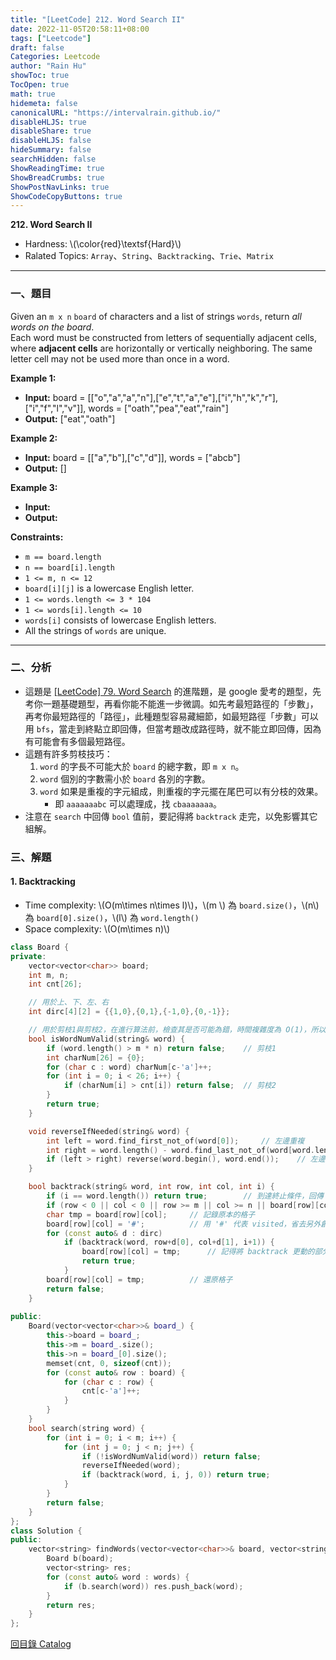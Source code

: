 ```yaml
---
title: "[LeetCode] 212. Word Search II"
date: 2022-11-05T20:58:11+08:00
tags: ["Leetcode"]
draft: false
Categories: Leetcode
author: "Rain Hu"
showToc: true
TocOpen: true
math: true
hidemeta: false
canonicalURL: "https://intervalrain.github.io/"
disableHLJS: true
disableShare: true
disableHLJS: false
hideSummary: false
searchHidden: false
ShowReadingTime: true
ShowBreadCrumbs: true
ShowPostNavLinks: true
ShowCodeCopyButtons: true
---
```

**212. Word Search II**
+ Hardness: \\(\color{red}\textsf{Hard}\\)
+ Ralated Topics: `Array`、`String`、`Backtracking`、`Trie`、`Matrix`
---
### 一、題目
Given an `m x n` `board` of characters and a list of strings `words`, return *all words on the board*.  
Each word must be constructed from letters of sequentially adjacent cells, where **adjacent cells** are horizontally or vertically neighboring. The same letter cell may not be used more than once in a word.

**Example 1:**  
+ **Input:** board = [["o","a","a","n"],["e","t","a","e"],["i","h","k","r"],["i","f","l","v"]], words = ["oath","pea","eat","rain"]  
+ **Output:** ["eat","oath"]  

**Example 2:**
+ **Input:** board = [["a","b"],["c","d"]], words = ["abcb"]
+ **Output:** []

**Example 3:**
+ **Input:** 
+ **Output:** 

**Constraints:**
+ `m == board.length`
+ `n == board[i].length`
+ `1 <= m, n <= 12`
+ `board[i][j]` is a lowercase English letter.
+ `1 <= words.length <= 3 * 104`
+ `1 <= words[i].length <= 10`
+ `words[i]` consists of lowercase English letters.
+ All the strings of `words` are unique.

---

### 二、分析
+ 這題是 [[LeetCode] 79. Word Search](/posts/leetcode/79) 的進階題，是 google 愛考的題型，先考你一題基礎題型，再看你能不能進一步微調。如先考最短路徑的「步數」，再考你最短路徑的「路徑」，此種題型容易藏細節，如最短路徑「步數」可以用 `bfs`，當走到終點立即回傳，但當考題改成路徑時，就不能立即回傳，因為有可能會有多個最短路徑。
+ 這題有許多剪枝技巧：  
    1. `word` 的字長不可能大於 `board` 的總字數，即 `m x n`。
    2. `word` 個別的字數需小於 `board` 各別的字數。
    3. `word` 如果是重複的字元組成，則重複的字元擺在尾巴可以有分枝的效果。
        + 即 `aaaaaaabc` 可以處理成，找 `cbaaaaaaa`。
+ 注意在 `search` 中回傳 `bool` 值前，要記得將 `backtrack` 走完，以免影響其它組解。

### 三、解題
#### 1. Backtracking
+ Time complexity: \\(O(m\times n\times l)\\)，\\(m \\) 為 `board.size()`，\\(n\\) 為 `board[0].size()`，\\(l\\) 為 `word.length()`
+ Space complexity: \\(O(m\times n)\\)
```C++
class Board {
private:
    vector<vector<char>> board;
    int m, n;
    int cnt[26];

    // 用於上、下、左、右
    int dirc[4][2] = {{1,0},{0,1},{-1,0},{0,-1}};

    // 用於剪枝1與剪枝2，在進行算法前，檢查其是否可能為錯，時間複雜度為 O(1)，所以可以大大降低耗時。
    bool isWordNumValid(string& word) {
        if (word.length() > m * n) return false;    // 剪枝1
        int charNum[26] = {0};
        for (char c : word) charNum[c-'a']++;
        for (int i = 0; i < 26; i++) {
            if (charNum[i] > cnt[i]) return false;  // 剪枝2
        }
        return true;
    }

    void reverseIfNeeded(string& word) {
        int left = word.find_first_not_of(word[0]);     // 左邊重複
        int right = word.length() - word.find_last_not_of(word[word.length()-1]);       // 右邊重複
        if (left > right) reverse(word.begin(), word.end());    // 左邊重複較長，則翻轉字串
    }

    bool backtrack(string& word, int row, int col, int i) {
        if (i == word.length()) return true;        // 到達終止條件，回傳 true
        if (row < 0 || col < 0 || row >= m || col >= n || board[row][col] != word[i]) return false;     // out of bound 或不符合
        char tmp = board[row][col];     // 記錄原本的格子
        board[row][col] = '#';          // 用 '#' 代表 visited，省去另外創一個 visited 來記錄是否拜訪過
        for (const auto& d : dirc)
            if (backtrack(word, row+d[0], col+d[1], i+1)) {
                board[row][col] = tmp;      // 記得將 backtrack 更動的部分走完，以免影響其它組解
                return true;
            }
        board[row][col] = tmp;          // 還原格子
        return false;
    }
    
public:
    Board(vector<vector<char>>& board_) {
        this->board = board_;
        this->m = board_.size();
        this->n = board_[0].size();
        memset(cnt, 0, sizeof(cnt));
        for (const auto& row : board) {
            for (char c : row) {
                cnt[c-'a']++;
            }
        }
    }
    bool search(string word) {
        for (int i = 0; i < m; i++) {
            for (int j = 0; j < n; j++) {
                if (!isWordNumValid(word)) return false;
                reverseIfNeeded(word);
                if (backtrack(word, i, j, 0)) return true;
            }
        }
        return false;
    }
};
class Solution {
public:
    vector<string> findWords(vector<vector<char>>& board, vector<string>& words) {
        Board b(board);
        vector<string> res;
        for (const auto& word : words) {
            if (b.search(word)) res.push_back(word);
        }
        return res;
    }
};
```
[回目錄 Catalog](/posts/leetcode)